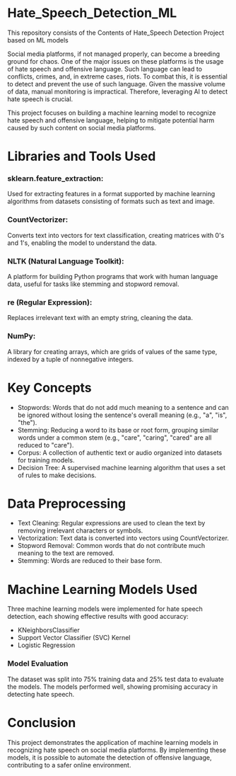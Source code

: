 # Hate_Speech_Detection_ML
This repository consists of the Contents of Hate_Speech  Detection Project based on ML models

Social media platforms, if not managed properly, can become a breeding ground for chaos. One of the major issues on these platforms is the usage of hate speech and offensive language. Such language can lead to conflicts, crimes, and, in extreme cases, riots. To combat this, it is essential to detect and prevent the use of such language. Given the massive volume of data, manual monitoring is impractical. Therefore, leveraging AI to detect hate speech is crucial.

This project focuses on building a machine learning model to recognize hate speech and offensive language, helping to mitigate potential harm caused by such content on social media platforms.

# Libraries and Tools Used
### sklearn.feature_extraction: 
Used for extracting features in a format supported by machine learning algorithms from datasets consisting of formats such as text and image.
### CountVectorizer: 
Converts text into vectors for text classification, creating matrices with 0's and 1's, enabling the model to understand the data.
### NLTK (Natural Language Toolkit): 
A platform for building Python programs that work with human language data, useful for tasks like stemming and stopword removal.
### re (Regular Expression): 
Replaces irrelevant text with an empty string, cleaning the data.
### NumPy:
A library for creating arrays, which are grids of values of the same type, indexed by a tuple of nonnegative integers.
# Key Concepts
- Stopwords: Words that do not add much meaning to a sentence and can be ignored without losing the sentence's overall meaning (e.g., "a", "is", "the").
- Stemming: Reducing a word to its base or root form, grouping similar words under a common stem (e.g., "care", "caring", "cared" are all reduced to "care").
- Corpus: A collection of authentic text or audio organized into datasets for training models.
- Decision Tree: A supervised machine learning algorithm that uses a set of rules to make decisions.
# Data Preprocessing
- Text Cleaning: Regular expressions are used to clean the text by removing irrelevant characters or symbols.
- Vectorization: Text data is converted into vectors using CountVectorizer.
- Stopword Removal: Common words that do not contribute much meaning to the text are removed.
- Stemming: Words are reduced to their base form.
# Machine Learning Models Used
Three machine learning models were implemented for hate speech detection, each showing effective results with good accuracy:

- KNeighborsClassifier
- Support Vector Classifier (SVC) Kernel
- Logistic Regression
### Model Evaluation
The dataset was split into 75% training data and 25% test data to evaluate the models. The models performed well, showing promising accuracy in detecting hate speech.

# Conclusion
This project demonstrates the application of machine learning models in recognizing hate speech on social media platforms. By implementing these models, it is possible to automate the detection of offensive language, contributing to a safer online environment.
 
